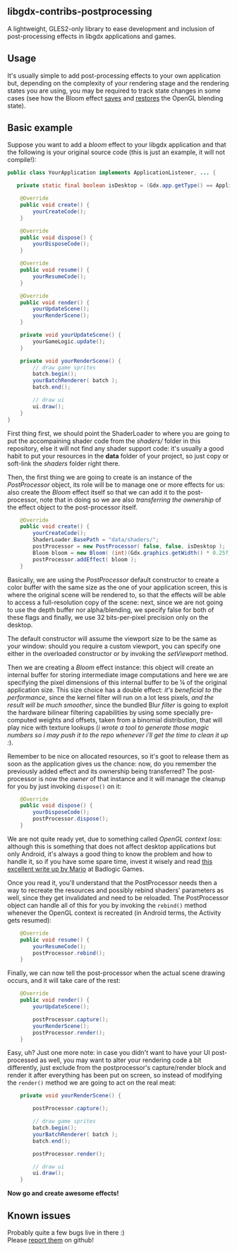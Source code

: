 ## libgdx-contribs-postprocessing
A lightweight, GLES2-only library to ease development and inclusion of post-processing effects in libgdx applications and games.

## Usage

It's usually simple to add post-processing effects to your own application but, depending on the complexity of your rendering stage and the rendering states you are using, you may be required to track state changes in some cases (see how the Bloom effect [saves](https://github.com/manuelbua/libgdx-contribs/blob/master/postprocessing/src/com/bitfire/postprocessing/effects/Bloom.java#L221) and [restores](https://github.com/manuelbua/libgdx-contribs/blob/master/postprocessing/src/com/bitfire/postprocessing/effects/Bloom.java#L235-237) the OpenGL blending state).

## Basic example
Suppose you want to add a *bloom* effect to your libgdx application and that the following is your original source code (this is just an example, it will not compile!):

``` java
public class YourApplication implements ApplicationListener, ... {

   private static final boolean isDesktop = (Gdx.app.getType() == ApplicationType.Desktop);

    @Override
    public void create() {
        yourCreateCode();
    }

    @Override
    public void dispose() {
        yourDisposeCode();
    }

    @Override
    public void resume() {
        yourResumeCode();
    }

    @Override
    public void render() {
        yourUpdateScene();
        yourRenderScene();
    }

    private void yourUpdateScene() {
        yourGameLogic.update();
    }

    private void yourRenderScene() {
        // draw game sprites
        batch.begin();
        yourBatchRenderer( batch );
        batch.end();

        // draw ui
        ui.draw();
    }
}
```
First thing first, we should point the ShaderLoader to where you are going to put the accompaining shader code from the *shaders/* folder in this repository, else it will not find any shader support code: it's usually a good habit to put your resources in the **data** folder of your project, so just copy or soft-link the *shaders* folder right there.

Then, the first thing we are going to create is an instance of the *PostProcessor* object, its role will be to manage one or more effects for us: also create the *Bloom* effect itself so that we can add it to the post-processor, note that in doing so we are also *transferring the ownership* of the effect object to the post-processor itself.

```java
    @Override
    public void create() {
        yourCreateCode();
        ShaderLoader.BasePath = "data/shaders/";
        postProcessor = new PostProcessor( false, false, isDesktop );
        Bloom bloom = new Bloom( (int)(Gdx.graphics.getWidth() * 0.25f), (int)(Gdx.graphics.getHeight() * 0.25f) );
        postProcessor.addEffect( bloom );
    }
```

Basically, we are using the *PostProcessor* default constructor to create a color buffer with the same size as the one of your application screen, this is where the original scene will be rendered to, so that the effects will be able to access a full-resolution copy of the scene: next, since we are not going to use the depth buffer nor alpha/blending, we specify false for both of these flags and finally, we use 32 bits-per-pixel precision only on the desktop.

The default constructor will assume the viewport size to be the same as your window: should you require a custom viewport, you can specify one either in the overloaded constructor or by invoking the *setViewport* method.

Then we are creating a *Bloom* effect instance: this object will create an internal buffer for storing intermediate image computations and here we are specifying the pixel dimensions of this internal buffer to be &frac14; of the original application size. This size choice has a double effect: *it's beneficial to the performance*, since the kernel filter will run on a lot less pixels, *and the result will be much smoother*, since the bundled Blur *filter* is going to exploit the hardware bilinear filtering capabilities by using some specially pre-computed weights and offsets, taken from a binomial distribution, that will play nice with texture lookups (*i wrote a tool to generate those magic numbers so i may push it to the repo whenever i'll get the time to clean it up :*).

Remember to be nice on allocated resources, so it's goot to release them as soon as the application gives us the chance: now, do you remember the previously added effect and its ownership being transferred? The post-processor is now the *owner* of that instance and it will manage the cleanup for you by just invoking `dispose()` on it:

```java
    @Override
    public void dispose() {
        yourDisposeCode();
        postProcessor.dispose();
    }
```

We are not quite ready yet, due to something called *OpenGL context loss*: although this is something that does not affect desktop applications but only Android, it's always a good thing to know the problem and how to handle it, so if you have some spare time, invest it wisely and read [this excellent write up by Mario](http://www.badlogicgames.com/wordpress/?p=1073) at Badlogic Games.

Once you read it, you'll understand that the PostProcessor needs then a way to recreate the resources and possibly rebind shaders' parameters as well, since they get invalidated and need to be reloaded.
The PostProcessor object can handle all of this for you by invoking the `rebind()` method whenever the OpenGL context is recreated (in Android terms, the Activity gets resumed):

```java
    @Override
    public void resume() {
        yourResumeCode();
        postProcessor.rebind();
    }

```

Finally, we can now tell the post-processor when the actual scene drawing occurs, and it will take care of the rest:

```java
    @Override
    public void render() {
        yourUpdateScene();

        postProcessor.capture();
        yourRenderScene();
        postProcessor.render();
    }
```

Easy, uh? Just one more note: in case you didn't want to have your UI post-processed as well, you may want to alter your rendering code a bit differently, just exclude from the postprocessor's capture/render block and render it after everything has been put on screen, so instead of modifying the `render()` method we are going to act on the real meat:

```java
    private void yourRenderScene() {

        postProcessor.capture();

        // draw game sprites
        batch.begin();
        yourBatchRenderer( batch );
        batch.end();

        postProcessor.render();

        // draw ui
        ui.draw();
    }
```

**Now go and create awesome effects!**

## Known issues

Probably quite a few bugs live in there :)  
Please [report them](https://github.com/manuelbua/libgdx-contribs/issues) on github!
